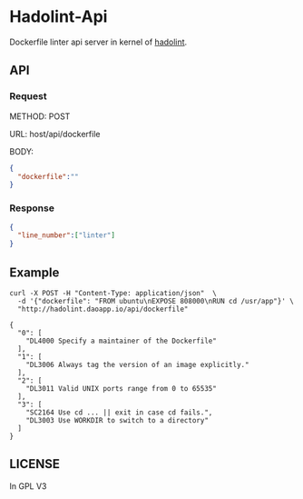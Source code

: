 # Hadolint-Api
Dockerfile linter api server in kernel of [hadolint](https://github.com/lukasmartinelli/hadolint).

## API

### Request

METHOD: POST

URL: host/api/dockerfile

BODY:
```json
{
  "dockerfile":""
}
```
### Response
```json
{
  "line_number":["linter"]
}
```

## Example
```shell
curl -X POST -H "Content-Type: application/json"  \
  -d '{"dockerfile": "FROM ubuntu\nEXPOSE 808000\nRUN cd /usr/app"}' \
  "http://hadolint.daoapp.io/api/dockerfile"

{
  "0": [
    "DL4000 Specify a maintainer of the Dockerfile"
  ],
  "1": [
    "DL3006 Always tag the version of an image explicitly."
  ],
  "2": [
    "DL3011 Valid UNIX ports range from 0 to 65535"
  ],
  "3": [
    "SC2164 Use cd ... || exit in case cd fails.",
    "DL3003 Use WORKDIR to switch to a directory"
  ]
}
```

## LICENSE

In GPL V3
